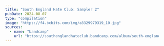 ```yaml
---
title: "South England Hate Club: Sampler 2"
pubDate: 2024-08-07
type: "compilation"
image: "https://f4.bcbits.com/img/a3329979319_10.jpg"
sources:
  - name: "bandcamp"
    url: "https://southenglandhateclub.bandcamp.com/album/south-england-hate-club-sampler-2"
---
```

